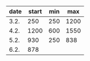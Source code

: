 | date    |   start   |   min     |   max     | 
| ------- | --------- | --------- | --------- |
| 3.2.    |   250     |   250     |   1200    |
| 4.2.    |   1200    |   600     |   1550    |
| 5.2.    |   930     |   250     |   838     |
| 6.2.    |   878
